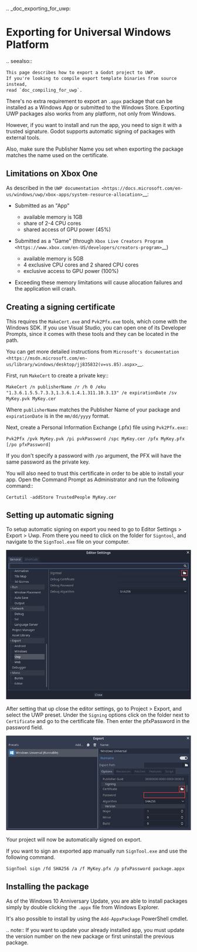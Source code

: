 .. _doc_exporting_for_uwp:

Exporting for Universal Windows Platform
========================================

.. seealso::

    This page describes how to export a Godot project to UWP.
    If you're looking to compile export template binaries from source instead,
    read `doc_compiling_for_uwp`.

There's no extra requirement to export an `.appx` package that can be
installed as a Windows App or submitted to the Windows Store. Exporting UWP
packages also works from any platform, not only from Windows.

However, if you want to install and run the app, you need to sign it with a
trusted signature. Godot supports automatic signing of packages with
external tools.

Also, make sure the Publisher Name you set when exporting the package matches
the name used on the certificate.

Limitations on Xbox One
-----------------------

As described in the `UWP documentation <https://docs.microsoft.com/en-us/windows/uwp/xbox-apps/system-resource-allocation>`__:

- Submitted as an "App"
    - available memory is 1GB
    - share of 2-4 CPU cores
    - shared access of GPU power (45%)

- Submitted as a "Game" (through `Xbox Live Creators Program <https://www.xbox.com/en-US/developers/creators-program>`__)
    - available memory is 5GB
    - 4 exclusive CPU cores and 2 shared CPU cores
    - exclusive access to GPU power (100%)

- Exceeding these memory limitations will cause allocation failures and the application will crash.

Creating a signing certificate
------------------------------

This requires the `MakeCert.exe` and `Pvk2Pfx.exe` tools, which come with
the Windows SDK. If you use Visual Studio, you can open one of its Developer
Prompts, since it comes with these tools and they can be located in the path.

You can get more detailed instructions from `Microsoft's documentation
<https://msdn.microsoft.com/en-us/library/windows/desktop/jj835832(v=vs.85).aspx>`__.

First, run `MakeCert` to create a private key::

    MakeCert /n publisherName /r /h 0 /eku "1.3.6.1.5.5.7.3.3,1.3.6.1.4.1.311.10.3.13" /e expirationDate /sv MyKey.pvk MyKey.cer

Where `publisherName` matches the Publisher Name of your package and
`expirationDate` is in the `mm/dd/yyyy` format.

Next, create a Personal Information Exchange (.pfx) file using `Pvk2Pfx.exe`::

    Pvk2Pfx /pvk MyKey.pvk /pi pvkPassword /spc MyKey.cer /pfx MyKey.pfx [/po pfxPassword]

If you don't specify a password with `/po` argument, the PFX will have the
same password as the private key.

You will also need to trust this certificate in order to be able to install your
app. Open the Command Prompt as Administrator and run the following command::

    Certutil -addStore TrustedPeople MyKey.cer

Setting up automatic signing
----------------------------

To setup automatic signing on export you need to go to Editor Settings > Export > Uwp.
From there you need to click on the folder for `Signtool`, and navigate to
the `SignTool.exe` file on your computer.

![](img/UWP_sign_tool.png)

After setting that up close the editor settings, go to Project > Export,
and select the UWP preset. Under the `Signing` options click on the folder
next to `Certificate` and go to the certificate file. Then enter the
pfxPassword in the password field.

![](img/UWP_export_signing.png)

Your project will now be automatically signed on export.

If you want to sign an exported app manually run `SignTool.exe` and use the
following command.

    SignTool sign /fd SHA256 /a /f MyKey.pfx /p pfxPassword package.appx

Installing the package
----------------------

As of the Windows 10 Anniversary Update, you are able to install packages simply by
double clicking the `.appx` file from Windows Explorer.

It's also possible to install by using the `Add-AppxPackage` PowerShell cmdlet.

.. note:: If you want to update your already installed app, you must
          update the version number on the new package or first uninstall
          the previous package.
